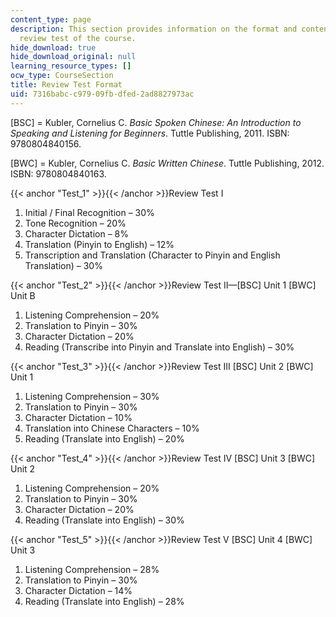 ```yaml
---
content_type: page
description: This section provides information on the format and content for each
  review test of the course.
hide_download: true
hide_download_original: null
learning_resource_types: []
ocw_type: CourseSection
title: Review Test Format
uid: 7316babc-c979-09fb-dfed-2ad8827973ac
---
```


\[BSC\] = Kubler, Cornelius C. _Basic Spoken Chinese: An Introduction to Speaking and Listening for Beginners_. Tuttle Publishing, 2011. ISBN: 9780804840156.

\[BWC\] = Kubler, Cornelius C. _Basic Written Chinese_. Tuttle Publishing, 2012. ISBN: 9780804840163.

{{< anchor "Test_1" >}}{{< /anchor >}}Review Test I

1.  Initial / Final Recognition – 30%
2.  Tone Recognition – 20%
3.  Character Dictation – 8%
4.  Translation (Pinyin to English) – 12%
5.  Transcription and Translation (Character to Pinyin and English Translation) – 30%

{{< anchor "Test_2" >}}{{< /anchor >}}Review Test II—\[BSC\] Unit 1 \[BWC\] Unit B

1.  Listening Comprehension – 20%
2.  Translation to Pinyin – 30%
3.  Character Dictation – 20%
4.  Reading (Transcribe into Pinyin and Translate into English) – 30%

{{< anchor "Test_3" >}}{{< /anchor >}}Review Test III \[BSC\] Unit 2 \[BWC\] Unit 1

1.  Listening Comprehension – 30%
2.  Translation to Pinyin – 30%
3.  Character Dictation – 10%
4.  Translation into Chinese Characters – 10%
5.  Reading (Translate into English) – 20%

{{< anchor "Test_4" >}}{{< /anchor >}}Review Test IV \[BSC\] Unit 3 \[BWC\] Unit 2

1.  Listening Comprehension – 20%
2.  Translation to Pinyin – 30%
3.  Character Dictation – 20%
4.  Reading (Translate into English) – 30%

{{< anchor "Test_5" >}}{{< /anchor >}}Review Test V \[BSC\] Unit 4 \[BWC\] Unit 3

1.  Listening Comprehension – 28%
2.  Translation to Pinyin – 30%
3.  Character Dictation – 14%
4.  Reading (Translate into English) – 28%